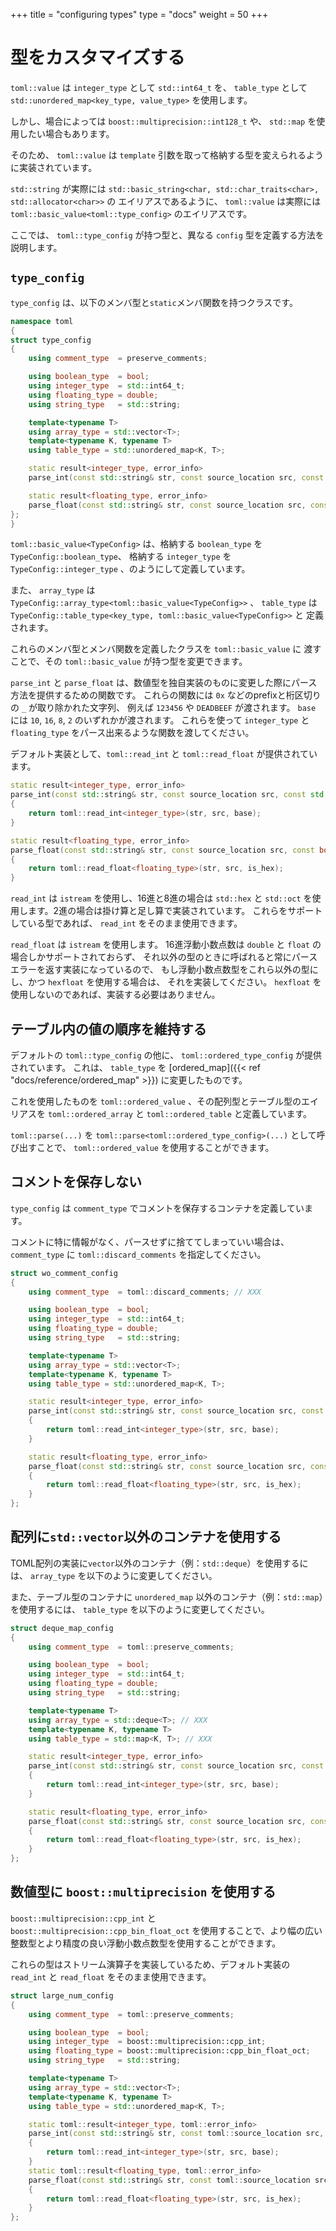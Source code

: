 +++
title = "configuring types"
type  = "docs"
weight = 50
+++

# 型をカスタマイズする

`toml::value` は `integer_type` として `std::int64_t` を、
`table_type` として `std::unordered_map<key_type, value_type>` を使用します。

しかし、場合によっては `boost::multiprecision::int128_t` や、 `std::map` を使用したい場合もあります。

そのため、 `toml::value` は `template` 引数を取って格納する型を変えられるように実装されています。

`std::string` が実際には `std::basic_string<char, std::char_traits<char>, std::allocator<char>>` の
エイリアスであるように、 `toml::value` は実際には `toml::basic_value<toml::type_config>` のエイリアスです。

ここでは、 `toml::type_config` が持つ型と、異なる `config` 型を定義する方法を説明します。

## `type_config`

`type_config` は、以下のメンバ型と`static`メンバ関数を持つクラスです。

```cpp
namespace toml
{
struct type_config
{
    using comment_type  = preserve_comments;

    using boolean_type  = bool;
    using integer_type  = std::int64_t;
    using floating_type = double;
    using string_type   = std::string;

    template<typename T>
    using array_type = std::vector<T>;
    template<typename K, typename T>
    using table_type = std::unordered_map<K, T>;

    static result<integer_type, error_info>
    parse_int(const std::string& str, const source_location src, const std::uint8_t base);

    static result<floating_type, error_info>
    parse_float(const std::string& str, const source_location src, const bool is_hex);
};
}
```

`toml::basic_value<TypeConfig>` は、格納する `boolean_type` を `TypeConfig::boolean_type`、
格納する `integer_type` を `TypeConfig::integer_type` 、のようにして定義しています。

また、 `array_type` は `TypeConfig::array_type<toml::basic_value<TypeConfig>>` 、
`table_type` は `TypeConfig::table_type<key_type, toml::basic_value<TypeConfig>>` と
定義されます。

これらのメンバ型とメンバ関数を定義したクラスを `toml::basic_value` に
渡すことで、その `toml::basic_value` が持つ型を変更できます。

`parse_int` と `parse_float` は、数値型を独自実装のものに変更した際にパース方法を提供するための関数です。
これらの関数には `0x` などのprefixと桁区切りの `_` が取り除かれた文字列、
例えば `123456` や `DEADBEEF` が渡されます。
`base` には `10`, `16`, `8`, `2` のいずれかが渡されます。
これらを使って `integer_type` と `floating_type` をパース出来るような関数を渡してください。

デフォルト実装として、`toml::read_int` と `toml::read_float` が提供されています。

```cpp
static result<integer_type, error_info>
parse_int(const std::string& str, const source_location src, const std::uint8_t base)
{
    return toml::read_int<integer_type>(str, src, base);
}

static result<floating_type, error_info>
parse_float(const std::string& str, const source_location src, const bool is_hex)
{
    return toml::read_float<floating_type>(str, src, is_hex);
}
```

`read_int` は `istream` を使用し、16進と8進の場合は `std::hex` と
`std::oct` を使用します。2進の場合は掛け算と足し算で実装されています。
これらをサポートしている型であれば、 `read_int` をそのまま使用できます。

`read_float` は `istream` を使用します。
16進浮動小数点数は `double` と `float` の場合しかサポートされておらず、
それ以外の型のときに呼ばれると常にパースエラーを返す実装になっているので、
もし浮動小数点数型をこれら以外の型にし、かつ `hexfloat` を使用する場合は、
それを実装してください。 `hexfloat` を使用しないのであれば、実装する必要はありません。

## テーブル内の値の順序を維持する

デフォルトの `toml::type_config` の他に、 `toml::ordered_type_config` が提供されています。
これは、 `table_type` を [ordered_map]({{< ref "docs/reference/ordered_map" >}}) に変更したものです。

これを使用したものを `toml::ordered_value` 、その配列型とテーブル型のエイリアスを
`toml::ordered_array` と `toml::ordered_table` と定義しています。

`toml::parse(...)` を `toml::parse<toml::ordered_type_config>(...)` として呼び出すことで、
`toml::ordered_value` を使用することができます。

## コメントを保存しない

`type_config` は `comment_type` でコメントを保存するコンテナを定義しています。

コメントに特に情報がなく、パースせずに捨ててしまっていい場合は、 `comment_type` に
`toml::discard_comments` を指定してください。

```cpp
struct wo_comment_config
{
    using comment_type  = toml::discard_comments; // XXX

    using boolean_type  = bool;
    using integer_type  = std::int64_t;
    using floating_type = double;
    using string_type   = std::string;

    template<typename T>
    using array_type = std::vector<T>;
    template<typename K, typename T>
    using table_type = std::unordered_map<K, T>;

    static result<integer_type, error_info>
    parse_int(const std::string& str, const source_location src, const std::uint8_t base)
    {
        return toml::read_int<integer_type>(str, src, base);
    }

    static result<floating_type, error_info>
    parse_float(const std::string& str, const source_location src, const bool is_hex)
    {
        return toml::read_float<floating_type>(str, src, is_hex);
    }
};
```

## 配列に`std::vector`以外のコンテナを使用する

TOML配列の実装に`vector`以外のコンテナ（例：`std::deque`）を使用するには、
`array_type` を以下のように変更してください。

また、テーブル型のコンテナに `unordered_map` 以外のコンテナ（例：`std::map`）を使用するには、
`table_type` を以下のように変更してください。

```cpp
struct deque_map_config
{
    using comment_type  = toml::preserve_comments;

    using boolean_type  = bool;
    using integer_type  = std::int64_t;
    using floating_type = double;
    using string_type   = std::string;

    template<typename T>
    using array_type = std::deque<T>; // XXX
    template<typename K, typename T>
    using table_type = std::map<K, T>; // XXX

    static result<integer_type, error_info>
    parse_int(const std::string& str, const source_location src, const std::uint8_t base)
    {
        return toml::read_int<integer_type>(str, src, base);
    }

    static result<floating_type, error_info>
    parse_float(const std::string& str, const source_location src, const bool is_hex)
    {
        return toml::read_float<floating_type>(str, src, is_hex);
    }
};
```

## 数値型に `boost::multiprecision` を使用する

`boost::multiprecision::cpp_int` と `boost::multiprecision::cpp_bin_float_oct`
を使用することで、より幅の広い整数型とより精度の良い浮動小数点数型を使用することができます。

これらの型はストリーム演算子を実装しているため、デフォルト実装の `read_int` と
`read_float` をそのまま使用できます。

```cpp
struct large_num_config
{
    using comment_type  = toml::preserve_comments;

    using boolean_type  = bool;
    using integer_type  = boost::multiprecision::cpp_int;
    using floating_type = boost::multiprecision::cpp_bin_float_oct;
    using string_type   = std::string;

    template<typename T>
    using array_type = std::vector<T>;
    template<typename K, typename T>
    using table_type = std::unordered_map<K, T>;

    static toml::result<integer_type, toml::error_info>
    parse_int(const std::string& str, const toml::source_location src, const std::uint8_t base)
    {
        return toml::read_int<integer_type>(str, src, base);
    }
    static toml::result<floating_type, toml::error_info>
    parse_float(const std::string& str, const toml::source_location src, const bool is_hex)
    {
        return toml::read_float<floating_type>(str, src, is_hex);
    }
};
```


